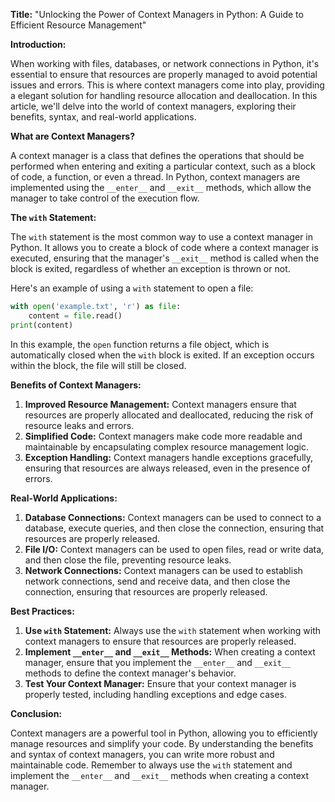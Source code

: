 **Title:** "Unlocking the Power of Context Managers in Python: A Guide to Efficient Resource Management"

**Introduction:**

When working with files, databases, or network connections in Python, it's essential to ensure that resources are properly managed to avoid potential issues and errors. This is where context managers come into play, providing a elegant solution for handling resource allocation and deallocation. In this article, we'll delve into the world of context managers, exploring their benefits, syntax, and real-world applications.

**What are Context Managers?**

A context manager is a class that defines the operations that should be performed when entering and exiting a particular context, such as a block of code, a function, or even a thread. In Python, context managers are implemented using the `__enter__` and `__exit__` methods, which allow the manager to take control of the execution flow.

**The `with` Statement:**

The `with` statement is the most common way to use a context manager in Python. It allows you to create a block of code where a context manager is executed, ensuring that the manager's `__exit__` method is called when the block is exited, regardless of whether an exception is thrown or not.

Here's an example of using a `with` statement to open a file:
```python
with open('example.txt', 'r') as file:
    content = file.read()
print(content)
```
In this example, the `open` function returns a file object, which is automatically closed when the `with` block is exited. If an exception occurs within the block, the file will still be closed.

**Benefits of Context Managers:**

1. **Improved Resource Management:** Context managers ensure that resources are properly allocated and deallocated, reducing the risk of resource leaks and errors.
2. **Simplified Code:** Context managers make code more readable and maintainable by encapsulating complex resource management logic.
3. **Exception Handling:** Context managers handle exceptions gracefully, ensuring that resources are always released, even in the presence of errors.

**Real-World Applications:**

1. **Database Connections:** Context managers can be used to connect to a database, execute queries, and then close the connection, ensuring that resources are properly released.
2. **File I/O:** Context managers can be used to open files, read or write data, and then close the file, preventing resource leaks.
3. **Network Connections:** Context managers can be used to establish network connections, send and receive data, and then close the connection, ensuring that resources are properly released.

**Best Practices:**

1. **Use `with` Statement:** Always use the `with` statement when working with context managers to ensure that resources are properly released.
2. **Implement `__enter__` and `__exit__` Methods:** When creating a context manager, ensure that you implement the `__enter__` and `__exit__` methods to define the context manager's behavior.
3. **Test Your Context Manager:** Ensure that your context manager is properly tested, including handling exceptions and edge cases.

**Conclusion:**

Context managers are a powerful tool in Python, allowing you to efficiently manage resources and simplify your code. By understanding the benefits and syntax of context managers, you can write more robust and maintainable code. Remember to always use the `with` statement and implement the `__enter__` and `__exit__` methods when creating a context manager.